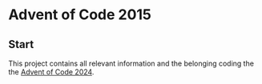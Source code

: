 # Advent of Code 2015

## Start

This project contains all relevant information and the belonging coding the the [Advent of Code 2024](https://adventofcode.com/).


